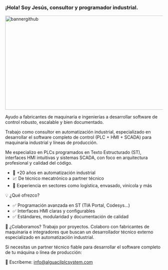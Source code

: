 ### ¡Hola! Soy Jesús, consultor y programador industrial.
<img width="1280" height="300" alt="bannergithub" src="https://github.com/user-attachments/assets/963b3034-e583-4581-894a-4a98c194ec0c" />


Ayudo a fabricantes de maquinaria e ingenierías a desarrollar software de control robusto, escalable y bien documentado.

Trabajo como consultor en automatización industrial, especializado en desarrollar el software completo de control (PLC + HMI + SCADA) para maquinaria industrial y líneas de producción.

Me especializo en PLCs programados en Texto Estructurado (ST), interfaces HMI intuitivas y sistemas SCADA, con foco en arquitectura profesional y calidad del código.

- 🔧 +20 años en automatización industrial
- 📈 De técnico mecatrónico a partner técnico
- 🧠 Experiencia en sectores como logística, envasado, vinícola y más

💡 ¿Qué ofrezco?
- ✅ Programación avanzada en ST (TIA Portal, Codesys…)
- ✅ Interfaces HMI claras y configurables
- ✅ Estándares, modularidad y documentación de calidad

🤝 ¿Colaboramos? Trabajo por proyectos.
Colaboro con fabricantes de maquinaria e integradores que buscan un desarrollador técnico externo especializado en automatización industrial.

Si necesitas un partner técnico fiable para desarrollar el software completo de tu máquina o línea de producción:

📩 Escríbeme: info@alguacilplcsystem.com
